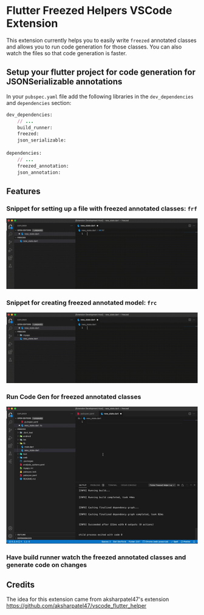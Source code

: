 # Flutter Freezed Helpers VSCode Extension

This extension currently helps you to easily write `freezed` annotated classes and allows you to run code generation for those classes. You can also watch the files so that code generation is faster.

## Setup your flutter project for code generation for JSONSerializable annotations

In your `pubspec.yaml` file add the following libraries in the `dev_dependencies` and `dependencies` section:

```ruby
dev_dependencies:
    // ...
    build_runner:
    freezed:
    json_serializable:

dependencies:
    // ...
    freezed_annotation:
    json_annotation:
```

## Features

### Snippet for setting up a file with freezed annotated classes: `frf`

![frf](media/frf.gif)

### Snippet for creating freezed annotated model: `frc`

![frc](media/frc.gif)

### Run Code Gen for freezed annotated classes

![code gen](media/build.gif)

### Have build runner watch the freezed annotated classes and generate code on changes

## Credits

The idea for this extension came from aksharpatel47's extension <https://github.com/aksharpatel47/vscode_flutter_helper>
